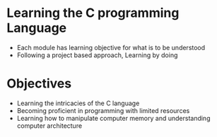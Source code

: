 # Learning the C programming Language

- Each module has learning objective for what is to be understood
- Following a project based approach, Learning by doing

# Objectives
- Learning the intricacies of the C language
- Becoming proficient in programming with limited resources
- Learning how to manipulate computer memory and understanding computer architecture
